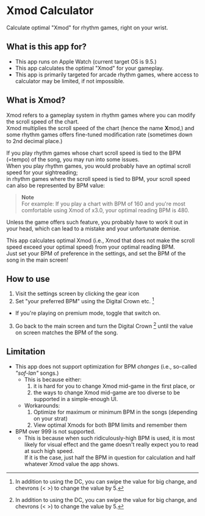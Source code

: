 # Xmod Calculator

Calculate optimal "Xmod" for rhythm games, right on your wrist.

## What is this app for?

* This app runs on Apple Watch (current target OS is 9.5.)
* This app calculates the optimal "Xmod" for your gameplay.
* This app is primarily targeted for arcade rhythm games, where access to calculator may be limited, if not impossible.

## What is Xmod?

Xmod refers to a gameplay system in rhythm games where you can modify the scroll speed of the chart.  
Xmod multiplies the scroll speed of the chart (hence the name **X**mod,) and some rhythm games offers fine-tuned modification rate (sometimes down to 2nd decimal place.)  

If you play rhythm games whose chart scroll speed is tied to the BPM (=tempo) of the song, you may run into some issues.  
When you play rhythm games, you would probably have an optimal scroll speed for your sightreading;  
in rhythm games where the scroll speed is tied to BPM, your scroll speed can also be represented by BPM value:

> **Note**  
> For example:
> If you play a chart with BPM of 160 and you're most comfortable using Xmod of x3.0,
> your optimal reading BPM is 480.

Unless the game offers such feature, you probably have to work it out in your head, which can lead to a mistake and your unfortunate demise.

This app calculates optimal Xmod (i.e., Xmod that does not make the scroll speed exceed your optimal speed)
from your optimal reading BPM.  
Just set your BPM of preference in the settings, and set the BPM of the song in the main screen!


## How to use

1. Visit the settings screen by clicking the gear icon
2. Set "your preferred BPM" using the Digital Crown etc. [^1]
  * If you're playing on premium mode, toggle that switch on.
3. Go back to the main screen and turn the Digital Crown [^1] until the value on screen matches the BPM of the song.

[^1]: In addition to using the DC, you can swipe the value for big change, and chevrons (\< \>) to change the value by 5.

## Limitation

* This app does not support optimization for BPM *changes* (i.e., so-called *"sof-lan"* songs.)
  * This is because either:
  	1. it is hard for you to change Xmod mid-game in the first place, or
  	2. the ways to change Xmod mid-game are too diverse to be supported in a simple-enough UI.
  * Workarounds:
  	1. Optimize for maximum or minimum BPM in the songs (depending on your strat)
  	2. View optimal Xmods for both BPM limits and remember them
* BPM over 999 is not supported.
  * This is because when such ridiculously-high BPM is used, it is most likely for visual effect 
    and the game doesn't really expect you to read at such high speed.  
    If it is the case, just half the BPM in question for calculation and half whatever Xmod value the app shows.
